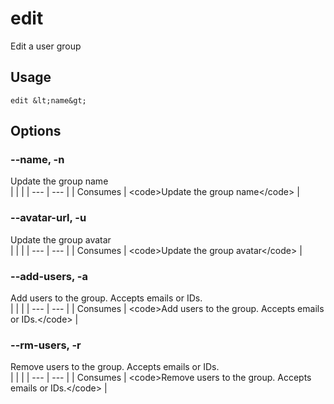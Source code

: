 
# edit

 
Edit a user group


## Usage
```console
edit &lt;name&gt;
```


## Options
### --name, -n
Update the group name
<br/>
| | |
| --- | --- |
| Consumes | &lt;code&gt;Update the group name&lt;/code&gt; |

### --avatar-url, -u
Update the group avatar
<br/>
| | |
| --- | --- |
| Consumes | &lt;code&gt;Update the group avatar&lt;/code&gt; |

### --add-users, -a
Add users to the group. Accepts emails or IDs.
<br/>
| | |
| --- | --- |
| Consumes | &lt;code&gt;Add users to the group. Accepts emails or IDs.&lt;/code&gt; |

### --rm-users, -r
Remove users to the group. Accepts emails or IDs.
<br/>
| | |
| --- | --- |
| Consumes | &lt;code&gt;Remove users to the group. Accepts emails or IDs.&lt;/code&gt; |
